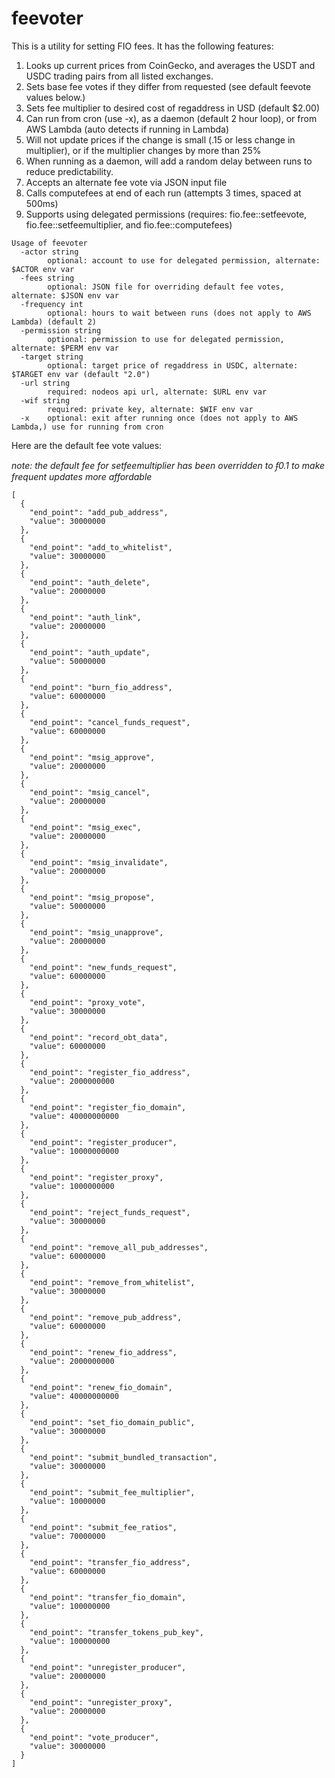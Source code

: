 # feevoter

This is a utility for setting FIO fees. It has the following features:

1. Looks up current prices from CoinGecko, and averages the USDT and USDC trading pairs from all listed exchanges.
1. Sets base fee votes if they differ from requested (see default feevote values below.)
1. Sets fee multiplier to desired cost of regaddress in USD (default $2.00)
1. Can run from cron (use -x), as a daemon (default 2 hour loop), or from AWS Lambda (auto detects if running in Lambda)
1. Will not update prices if the change is small (.15 or less change in multiplier), or if the multiplier changes by more than 25%
1. When running as a daemon, will add a random delay between runs to reduce predictability.
1. Accepts an alternate fee vote via JSON input file
1. Calls computefees at end of each run (attempts 3 times, spaced at 500ms)
1. Supports using delegated permissions (requires: fio.fee::setfeevote, fio.fee::setfeemultiplier, and fio.fee::computefees)

```
Usage of feevoter
  -actor string
        optional: account to use for delegated permission, alternate: $ACTOR env var
  -fees string
        optional: JSON file for overriding default fee votes, alternate: $JSON env var
  -frequency int
        optional: hours to wait between runs (does not apply to AWS Lambda) (default 2)
  -permission string
        optional: permission to use for delegated permission, alternate: $PERM env var
  -target string
        optional: target price of regaddress in USDC, alternate: $TARGET env var (default "2.0")
  -url string
        required: nodeos api url, alternate: $URL env var
  -wif string
        required: private key, alternate: $WIF env var
  -x    optional: exit after running once (does not apply to AWS Lambda,) use for running from cron
```

Here are the default fee vote values:

_note: the default fee for setfeemultiplier has been overridden to ᵮ0.1 to make frequent updates more affordable_

```
[
  {
    "end_point": "add_pub_address",
    "value": 30000000
  },
  {
    "end_point": "add_to_whitelist",
    "value": 30000000
  },
  {
    "end_point": "auth_delete",
    "value": 20000000
  },
  {
    "end_point": "auth_link",
    "value": 20000000
  },
  {
    "end_point": "auth_update",
    "value": 50000000
  },
  {
    "end_point": "burn_fio_address",
    "value": 60000000
  },
  {
    "end_point": "cancel_funds_request",
    "value": 60000000
  },
  {
    "end_point": "msig_approve",
    "value": 20000000
  },
  {
    "end_point": "msig_cancel",
    "value": 20000000
  },
  {
    "end_point": "msig_exec",
    "value": 20000000
  },
  {
    "end_point": "msig_invalidate",
    "value": 20000000
  },
  {
    "end_point": "msig_propose",
    "value": 50000000
  },
  {
    "end_point": "msig_unapprove",
    "value": 20000000
  },
  {
    "end_point": "new_funds_request",
    "value": 60000000
  },
  {
    "end_point": "proxy_vote",
    "value": 30000000
  },
  {
    "end_point": "record_obt_data",
    "value": 60000000
  },
  {
    "end_point": "register_fio_address",
    "value": 2000000000
  },
  {
    "end_point": "register_fio_domain",
    "value": 40000000000
  },
  {
    "end_point": "register_producer",
    "value": 10000000000
  },
  {
    "end_point": "register_proxy",
    "value": 1000000000
  },
  {
    "end_point": "reject_funds_request",
    "value": 30000000
  },
  {
    "end_point": "remove_all_pub_addresses",
    "value": 60000000
  },
  {
    "end_point": "remove_from_whitelist",
    "value": 30000000
  },
  {
    "end_point": "remove_pub_address",
    "value": 60000000
  },
  {
    "end_point": "renew_fio_address",
    "value": 2000000000
  },
  {
    "end_point": "renew_fio_domain",
    "value": 40000000000
  },
  {
    "end_point": "set_fio_domain_public",
    "value": 30000000
  },
  {
    "end_point": "submit_bundled_transaction",
    "value": 30000000
  },
  {
    "end_point": "submit_fee_multiplier",
    "value": 10000000
  },
  {
    "end_point": "submit_fee_ratios",
    "value": 70000000
  },
  {
    "end_point": "transfer_fio_address",
    "value": 60000000
  },
  {
    "end_point": "transfer_fio_domain",
    "value": 100000000
  },
  {
    "end_point": "transfer_tokens_pub_key",
    "value": 100000000
  },
  {
    "end_point": "unregister_producer",
    "value": 20000000
  },
  {
    "end_point": "unregister_proxy",
    "value": 20000000
  },
  {
    "end_point": "vote_producer",
    "value": 30000000
  }
]
```

